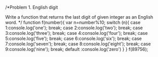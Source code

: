 /*Problem 1. English digit

 Write a function that returns the last digit of given integer as an English word.
 */
function f(number){
    var n=number%10;
    switch (n){
        case 1:console.log('one');
            break;
        case 2:console.log('two');
            break;
        case 3:console.log('three');
            break;
        case 4:console.log('four');
            break;
        case 5:console.log('five');
            break;
        case 6:console.log('six');
            break;
        case 7:console.log('seven');
            break;
        case 8:console.log('eight');
            break;
        case 9:console.log('nine');
            break;
        default :console.log('zero')
    }
}
f(89756);
